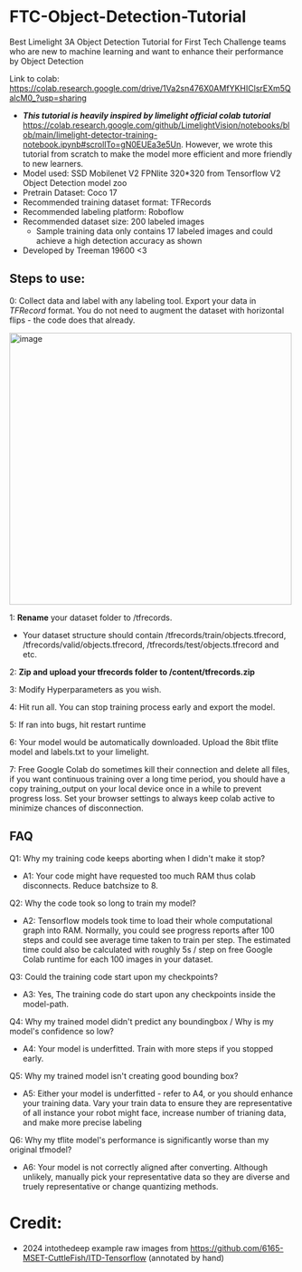 # FTC-Object-Detection-Tutorial
Best Limelight 3A Object Detection Tutorial for First Tech Challenge teams who are new to machine learning and want to enhance their performance by Object Detection

Link to colab: https://colab.research.google.com/drive/1Va2sn476X0AMfYKHIClsrEXm5QalcM0_?usp=sharing

- ***This tutorial is heavily inspired by limelight official colab tutorial*** https://colab.research.google.com/github/LimelightVision/notebooks/blob/main/limelight-detector-training-notebook.ipynb#scrollTo=gN0EUEa3e5Un. However, we wrote this tutorial from scratch to make the model more efficient and more friendly to new learners.
- Model used: SSD Mobilenet V2 FPNlite 320*320 from Tensorflow V2 Object Detection model zoo
- Pretrain Dataset: Coco 17
- Recommended training dataset format: TFRecords
- Recommended labeling platform: Roboflow
- Recommended dataset size: 200 labeled images
  - Sample training data only contains 17 labeled images and could achieve a high detection accuracy as shown
- Developed by Treeman 19600 <3

## **Steps to use:**

0: Collect data and label with any labeling tool. Export your data in *TFRecord* format. You do not need to augment the dataset with horizontal flips - the code does that already.

<img width="499" height="480" alt="image" src="https://github.com/user-attachments/assets/b182ec6c-7972-49ae-8e60-685943431432" />

1: **Rename** your dataset folder to /tfrecords.
  - Your dataset structure should contain /tfrecords/train/objects.tfrecord, /tfrecords/valid/objects.tfrecord, /tfrecords/test/objects.tfrecord and etc.

2: **Zip and upload your tfrecords folder to /content/tfrecords.zip**

3: Modify Hyperparameters as you wish.

4: Hit run all. You can stop training process early and export the model.

5: If ran into bugs, hit restart runtime

6: Your model would be automatically downloaded. Upload the 8bit tflite model and labels.txt to your limelight. 

7: Free Google Colab do sometimes kill their connection and delete all files, if you want continuous training over a long time period, you should have a copy training_output on your local device once in a while to prevent progress loss. Set your browser settings to always keep colab active to minimize chances of disconnection.

## **FAQ**

Q1: Why my training code keeps aborting when I didn't make it stop?

- A1: Your code might have requested too much RAM thus colab disconnects. Reduce batchsize to 8.

Q2: Why the code took so long to train my model? 

- A2: Tensorflow models took time to load their whole computational graph into RAM. Normally, you could see progress reports after 100 steps and could see average time taken to train per step. The estimated time could also be calculated with roughly 5s / step on free Google Colab runtime for each 100 images in your dataset.

Q3: Could the training code start upon my checkpoints?

- A3: Yes, The training code do start upon any checkpoints inside the model-path.

Q4: Why my trained model didn't predict any boundingbox / Why is my model's confidence so low?

- A4: Your model is underfitted. Train with more steps if you stopped early.

Q5: Why my trained model isn't creating good bounding box?

- A5: Either your model is underfitted - refer to A4, or you should enhance your training data. Vary your train data to ensure they are representative of all instance your robot might face, increase number of trianing data, and make more precise labeling

Q6: Why my tflite model's performance is significantly worse than my original tfmodel?

- A6: Your model is not correctly aligned after converting. Although unlikely, manually pick your representative data so they are diverse and truely representative or change quantizing methods.

# Credit:

- 2024 intothedeep example raw images from https://github.com/6165-MSET-CuttleFish/ITD-Tensorflow (annotated by hand)
